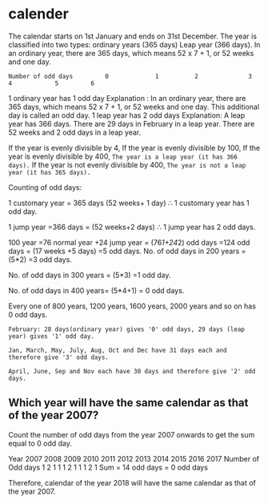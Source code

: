 # calender
The calendar starts on 1st January and ends on 31st December.  The year is classified into two types:
ordinary years (365 days)
Leap year (366 days).
In an ordinary year, there are 365 days, which means 52 x 7 + 1, or 52 weeks and one day.
```  Days	                 Sunday	     Monday	   Tuesday	   Wednesday	 Thursday	  Friday	  Saturday
Number of odd days	       0	         1	        2	           3	        4	         5	       6 
```


1 ordinary year has 1 odd day
Explanation :  In an ordinary year, there are 365 days, which means 52 x 7 + 1, or 52 weeks and one day. This additional day is called an odd day.
1 leap year has 2 odd days
Explanation:  A leap year has 366 days. There are 29 days in February in a leap year. There are 52 weeks and 2 odd days in a leap year.

If the year is evenly divisible by 4, 
If the year is evenly divisible by 100, 
If the year is evenly divisible by 400, 
```The year is a leap year (it has 366 days).```
If the year is not evenly divisible by 400, 
```The year is not a leap year (it has 365 days).```





Counting of odd days:

1 customary year = 365 days (52 weeks+ 1 day)
∴ 1 customary year has 1 odd day.

1 jump year =366 days = (52 weeks+2 days)
∴ 1 jump year has 2 odd days.

100 year =76 normal year +24 jump year
= (76*1+24*2) odd days =124 odd days
= (17 weeks +5 days) =5 odd days.
No. of odd days in 200 years = (5*2) =3 odd days.

No. of odd days in 300 years = (5*3) =1 odd day.

No. of odd days in 400 years= (5*4+1) = 0 odd days.

Every one of 800 years, 1200 years, 1600 years, 2000 years and so on has 0 odd days.
```
February: 28 days(ordinary year) gives '0' odd days, 29 days (leap year) gives '1' odd day.

Jan, March, May, July, Aug, Oct and Dec have 31 days each and therefore give '3' odd days.

April, June, Sep and Nov each have 30 days and therefore give '2' odd days.
```


## Which year will have the same calendar as that of the year 2007?

 Count the number of odd days from the year 2007 onwards to get the sum equal to 0 odd day.

Year	             2007	 2008	 2009	2010	2011	2012	2013	2014	2015	2016	2017
Number of Odd days  1	    2	     1	  1	    1	   2	   1	   1	   1	    2	    1
Sum = 14 odd days = 0 odd days

Therefore, calendar of the year 2018 will have the same calendar as that of the year 2007.

